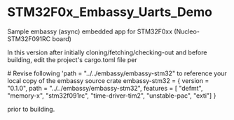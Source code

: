 # STM32F0x_Embassy_Uarts_Demo
Sample embassy (async) embedded app for STM32F0xx (Nucleo-STM32F091RC board)

In this version after initially cloning/fetching/checking-out and before building, edit the project's cargo.toml file per

\# Revise following 'path = "../../embassy/embassy-stm32" to reference your local copy of the embassy source crate
embassy-stm32 = { version = "0.1.0", path = "../../embassy/embassy-stm32", features = [ "defmt", "memory-x", "stm32f091rc", "time-driver-tim2", "unstable-pac", "exti"] }

prior to building.

